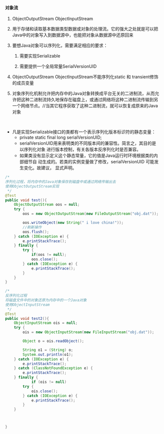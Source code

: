 #### 对象流

1. ObjectOutputStream    ObjectInputStream

2. 用于存储和读取基本数据类型数据或对象的处理流。它的强大之处就是可以把Java中的对象写入到数据源中，也能把对象从数据源中还原回来

3. 要想Java对象可以序列化，需要满足相应的要求：

   1. 需要实现Serializable

   2. 需要提供一个全局常量SerialVersionUID

4. ObjectOutputStream    ObjectInputStream不能序列化static 和 transient修饰的成员变量

5. 对象序列化机制允许把内存中的Java对象转换成平台无关的二进制流，从而允许把这种二进制流持久地保存在磁盘上，或通过网络将这种二进制流传输到另一个网络节点。//当其它程序获取了这种二进制流，就可以恢复成原来的Java对象

   ​    

* 凡是实现Serializable接口的类都有一个表示序列化版本标识符的静态变量：
  * private static final long serialVersionUID; 
  * serialVersionUID用来表明类的不同版本间的兼容性。简言之，其目的是以序列化对象 进行版本控制，有关各版本反序列化时是否兼容。 
  * 如果类没有显示定义这个静态常量，它的值是Java运行时环境根据类的内部细节自 动生成的。若类的实例变量做了修改，serialVersionUID 可能发生变化。故建议， 显式声明。



```Java
/*
序列化过程，将内存中的Java对象保存到磁盘中或通过网络传输出去
使用ObjectOutputStream实现
 */
@Test
public void test(){
    ObjectOutputStream oos = null;
    try {
        oos = new ObjectOutputStream(new FileOutputStream("obj.dat"));

        oos.writeObject(new String(" i love china!"));
        //刷新操作
        oos.flush();
    } catch (IOException e) {
        e.printStackTrace();
    } finally {
        try {
            if(oos != null);
            oos.close();
        } catch (IOException e) {
            e.printStackTrace();
        }
    }
}

/*
反序列化过程
将磁盘文件中的对象还原为内存中的一个Java对象
使用ObjectInputStream
 */
@Test
public void test2(){
    ObjectInputStream ois = null;
    try {
        ois = new ObjectInputStream(new FileInputStream("obj.dat"));

        Object o = ois.readObject();

        String o1 = (String) o;
        System.out.println(o1);
    } catch (IOException e) {
        e.printStackTrace();
    } catch (ClassNotFoundException e) {
        e.printStackTrace();
    } finally {
            if (ois != null)
        try {
            ois.close();
        } catch (IOException e) {
            e.printStackTrace();
        }
    }



}
```

